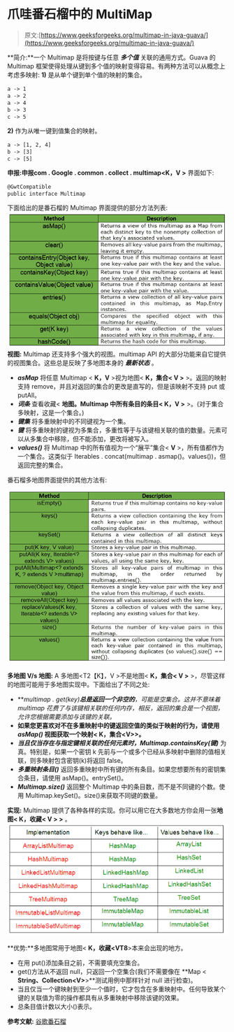 # 爪哇番石榴中的 MultiMap

> 原文:[https://www.geeksforgeeks.org/multimap-in-java-guava/](https://www.geeksforgeeks.org/multimap-in-java-guava/)

**简介:**一个 Multimap 是将按键与任意 ***多个值*** 关联的通用方式。Guava 的 Multimap 框架使得处理从键到多个值的映射变得容易。有两种方法可以从概念上考虑多映射:
**1)** 是从单个键到单个值的映射的集合。

```
a -> 1
a -> 2
a -> 4
b -> 3
c -> 5

```

**2)** 作为从唯一键到值集合的映射。

```
a -> [1, 2, 4]
b -> [3]
c -> [5] 

```

**申报:**申报**com . Google . common . collect . multimap<**K，V** >** 界面如下:

```
@GwtCompatible
public interface Multimap

```

下面给出的是番石榴的 Multimap 界面提供的部分方法列表:
![](img/43fa498e22d73eab42f16d395fbdec76.png)
**视图:** Multimap 还支持多个强大的视图。multimap API 的大部分功能来自它提供的视图集合。这些总是反映了多地图本身的 ***最新状态*** 。

*   ***asMap*** 将任意 Multimap < **K，V** >视为地图< **K，集合< **V** >** >。返回的映射支持 remove，并且对返回的集合的更改是直写的，但是该映射不支持 put 或 putAll。
*   ***词条*** 查看收藏< **地图。Multimap 中所有条目的条目< **K，V** >** >。(对于集合多映射，这是一个集合。)
*   ***键集*** 将多重映射中的不同键视为一个集。
*   ***键*** 将多重映射的键视为多集合，多重性等于与该键相关联的值的数量。元素可以从多集合中移除，但不能添加，更改将被写入。
*   ***values()*** 将 Multimap 中的所有值视为一个“展平”集合< **V** >，所有值都作为一个集合。这类似于 Iterables . concat(multimap . asmap()。values())，但返回完整的集合。

番石榴多地图界面提供的其他方法有:

![](img/06f1465acb6a339364c66c55eec0ac48.png)

**多地图 V/s 地图:** A 多地图<T2【K】，V >不是地图< **K，集合< **V** >** >，尽管这样的地图可能用于多地图实现中。下面给出了不同之处:

*   ***multimap . get(key)***总是返回一个非空的**，可能是空集合。这并不意味着 multimap 花费了与该键相关联的任何内存，相反，返回的集合是一个视图，允许您根据需要添加与该键的关联。**
*   **如果您更喜欢对不在多重映射中的键返回空值的类似于映射的行为，请使用 ***asMap()*** 视图获取一个映射< **K，集合<****V****>**>。**
*   ***当且仅当存在与指定键相关联的任何元素时，Multimap.containsKey(键)*** 为真。特别是，如果一个密钥 k 先前与一个或多个已经从多映射中删除的值相关联，则多映射包含密钥(k)将返回 false。
*   ***多重映射条目()*** 返回多重映射中所有键的所有条目。如果您想要所有的密钥集合条目，请使用 asMap()。entrySet()。
*   ***Multimap.size()*** 返回整个 Multimap 中的条目数，而不是不同键的个数。使用 Multimap.keySet()。size()来获取不同键的数量。

**实现:** Multimap 提供了各种各样的实现。你可以用它在大多数地方你会用一张**地图< **K，收藏< **V** >** >** 。
![](img/ec57fbc0da830cf7bc3cae9692514086.png)

**优势:**多地图常用于地图< **K，收藏<**V**T8**>本来会出现的地方。

*   在用 put()添加条目之前，不需要填充空集合。
*   get()方法从不返回 null，只返回一个空集合(我们不需要像在 **Map < **String、Collection<**V**>**>**测试用例中那样针对 null 进行检查)。
*   当且仅当一个键映射到至少一个值时，它才包含在多重映射中。任何导致某个键的关联值为零的操作都具有从多重映射中移除该键的效果。
*   总条目值计数以大小()表示。

**参考文献:**
[谷歌番石榴](https://github.com/google/guava/wiki/NewCollectionTypesExplained)